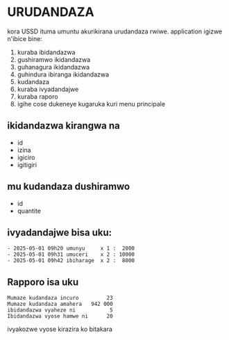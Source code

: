 URUDANDAZA
==========
kora USSD ituma umuntu akurikirana urudandaza rwiwe.
application igizwe n'ibice bine:

1. kuraba ibidandazwa
2. gushiramwo ikidandazwa
3. guhanagura ikidandazwa
4. guhindura ibiranga ikidandazwa
5. kudandaza
5. kuraba ivyadandajwe
6. kuraba raporo
0. igihe cose dukeneye kugaruka kuri menu principale

ikidandazwa kirangwa na
-----------------------
- id
- izina
- igiciro
- igitigiri

mu kudandaza dushiramwo
-----------------------
- id
- quantite

ivyadandajwe bisa uku:
----------------------
```
- 2025-05-01 09h20 umunyu     x 1 :  2000
- 2025-05-01 09h31 umuceri    x 2 : 10000
- 2025-05-01 09h42 ibiharage  x 2 :  8000
```

Rapporo isa uku
---------------
```
Mumaze kudandaza incuro         23
Mumaze kudandaza amahera   942 000
ibidandazwa vyaheze ni           5
Ibidandazwa vyose hamwe ni      20
```

ivyakozwe vyose kirazira ko bitakara
